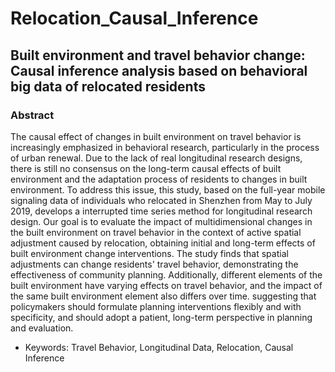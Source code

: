 # Relocation_Causal_Inference

## Built environment and travel behavior change: Causal inference analysis based on behavioral big data of relocated residents

### Abstract
The causal effect of changes in built environment on travel behavior is increasingly emphasized in behavioral research, particularly in the process of urban renewal. Due to the lack of real longitudinal research designs, there is still no consensus on the long-term causal effects of built environment and the adaptation process of residents to changes in built environment. To address this issue, this study, based on the full-year mobile signaling data of individuals who relocated in Shenzhen from May to July 2019, develops a interrupted time series method for longitudinal research design. Our goal is to evaluate the impact of multidimensional changes in the built environment on travel behavior in the context of active spatial adjustment caused by relocation, obtaining initial and long-term effects of built environment change interventions. The study finds that spatial adjustments can change residents' travel behavior, demonstrating the effectiveness of community planning. Additionally, different elements of the built environment have varying effects on travel behavior, and the impact of the same built environment element also differs over time. suggesting that policymakers should formulate planning interventions flexibly and with specificity, and should adopt a patient, long-term perspective in planning and evaluation.

* Keywords: Travel Behavior, Longitudinal Data, Relocation, Causal Inference
